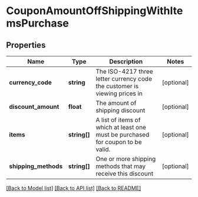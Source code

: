 # CouponAmountOffShippingWithItemsPurchase

## Properties
Name | Type | Description | Notes
------------ | ------------- | ------------- | -------------
**currency_code** | **string** | The ISO-4217 three letter currency code the customer is viewing prices in | [optional] 
**discount_amount** | **float** | The amount of shipping discount | [optional] 
**items** | **string[]** | A list of items of which at least one must be purchased for coupon to be valid. | [optional] 
**shipping_methods** | **string[]** | One or more shipping methods that may receive this discount | [optional] 

[[Back to Model list]](../README.md#documentation-for-models) [[Back to API list]](../README.md#documentation-for-api-endpoints) [[Back to README]](../README.md)


